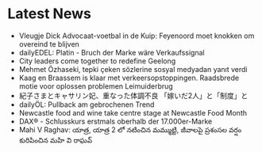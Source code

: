 # Latest News
-  Vleugje Dick Advocaat-voetbal in de Kuip: Feyenoord moet knokken om overeind te blijven
-  dailyEDEL: Platin - Bruch der Marke wäre Verkaufssignal
-  City leaders come together to redefine Geelong
-  Mehmet Özhaseki, tepki çeken sözlerine sosyal medyadan yanıt verdi
-  Kaag en Braassem is klaar met verkeersopstoppingen. Raadsbrede motie voor oplossen problemen Leimuiderbrug
-  紀子さまとキャサリン妃、重なった体調不良 「嫁いだ2人」と「制度」と
-  dailyÖL: Pullback am gebrochenen Trend
-  Newcastle food and wine take centre stage at Newcastle Food Month
-  DAX® - Schlusskurs erstmals oberhalb der 17.000er-Marke
-  Mahi V Raghav: యాత్ర, యాత్ర 2 లో నటించిన మమ్ముట్టి, జీవాలపై ప్రశంసల వర్షం కురిపించిన మహి వి రాఘవ్
